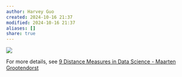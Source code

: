 ```yaml
---
author: Harvey Guo
created: 2024-10-16 21:37
modified: 2024-10-16 21:37
aliases: []
share: true
---
```

![](https://www.maartengrootendorst.com/assets/images/posts/2021-01-02-distances/header.png)

For more details, see [9 Distance Measures in Data Science - Maarten Grootendorst](https://www.maartengrootendorst.com/blog/distances/)